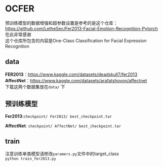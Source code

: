 # OCFER

预训练模型的数据增强和超参数设置是参考的是这个仓库：https://github.com/LetheSec/Fer2013-Facial-Emotion-Recognition-Pytorch <br>
在此非常感谢<br>
这个仓库所包含的内容是One-Class Classification for Facial Expression Recognition<br>
## data
**FER2013**：https://www.kaggle.com/datasets/deadskull7/fer2013<br>
**AffectNet**：https://www.kaggle.com/datasets/arafatshovon/affectnet<br>
下载这两个数据集放在`data/`
下<br>

## 预训练模型
**Fer2013**:`checkpoint/
              Fer2013/
              best_checkpoint.tar`<br>

**AffectNet**: `checkpoint/
                 AffectNet/
                  best_checkpoint.tar`<br>
## train
注意训练单类模型请修改`paramers.py`文件中的target_class<br>
`python train_fer2013.py`
